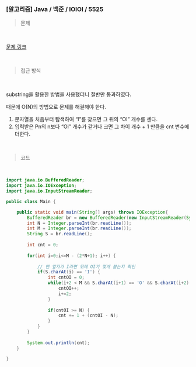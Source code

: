 <h3>[알고리즘]  Java / 백준 / IOIOI / 5525 </h3>

> 문제
> 

<br>

[문제 링크](https://www.acmicpc.net/problem/5525)

<br>

> 접근 방식
> 

<br>

substring을 활용한 방법을 사용했더니 절반만 통과하였다.

때문에 O(N)의 방법으로 문제를 해결해야 한다.

1. 문자열을 처음부터 탐색하여 “I”를 찾으면 그 뒤의 “OI” 개수를 센다.
2. 입력받은 Pn의 n보다 “OI” 개수가 같거나 크면 그 차이 개수 + 1 만큼을 cnt 변수에 더한다.

<br>

> 코드
> 

<br>

```java
import java.io.BufferedReader;
import java.io.IOException;
import java.io.InputStreamReader;

public class Main {

	public static void main(String[] args) throws IOException{
		BufferedReader br = new BufferedReader(new InputStreamReader(System.in));
		int N = Integer.parseInt(br.readLine());
		int M = Integer.parseInt(br.readLine());
		String S = br.readLine();
		
		int cnt = 0;
		
		for(int i=0;i<=M - (2*N+1); i++) {
			
			// 맨 앞자가 I라면 뒤에 OI가 몇개 붙는지 확인 
			if(S.charAt(i) == 'I') {
				int cntOI = 0;
				while(i+2 < M && S.charAt(i+1) == 'O' && S.charAt(i+2) == 'I') {
					cntOI++;
					i+=2;
				}
				
				if(cntOI >= N) {
					cnt += 1 + (cntOI - N);
				}
			}
		}
		
		System.out.println(cnt);
	}

}
```
